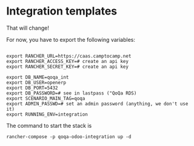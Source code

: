 # Integration templates

That will change!

For now, you have to export the following variables:

```

export RANCHER_URL=https://caas.camptocamp.net
export RANCHER_ACCESS_KEY=# create an api key
export RANCHER_SECRET_KEY=# create an api key

export DB_NAME=qoqa_int
export DB_USER=openerp
export DB_PORT=5432
export DB_PASSWORD=# see in lastpass ("QoQa RDS)
export SCENARIO_MAIN_TAG=qoqa
export ADMIN_PASSWD=# set an admin password (anything, we don't use it)
export RUNNING_ENV=integration

```

The command to start the stack is 

```
rancher-compose -p qoqa-odoo-integration up -d
```

